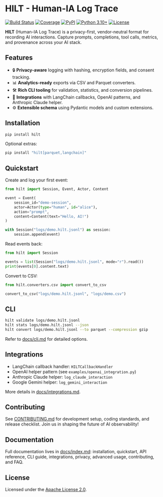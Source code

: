 # HILT - Human-IA Log Trace

[![Build Status](https://img.shields.io/github/actions/workflow/status/hilt-format/hilt-python/test.yml?branch=main)](https://github.com/hilt-format/hilt-python/actions)
[![Coverage](https://img.shields.io/codecov/c/github/hilt-format/hilt-python)](https://codecov.io/gh/hilt-format/hilt-python)
[![PyPI](https://img.shields.io/pypi/v/hilt)](https://pypi.org/project/hilt/)
[![Python 3.10+](https://img.shields.io/badge/python-3.10+-blue.svg)](https://www.python.org/downloads/)
[![License](https://img.shields.io/badge/license-Apache--2.0-blue.svg)](LICENSE)

**HILT** (Human-IA Log Trace) is a privacy-first, vendor-neutral format for recording AI interactions. Capture prompts, completions, tool calls, metrics, and provenance across your AI stack.

## Features

- 🔒 **Privacy-aware** logging with hashing, encryption fields, and consent tracking.
- 📊 **Analytics-ready** exports via CSV and Parquet converters.
- 🛠 **Rich CLI tooling** for validation, statistics, and conversion pipelines.
- 🔌 **Integrations** with LangChain callbacks, OpenAI patterns, and Anthropic Claude helper.
- ⚙️ **Extensible schema** using Pydantic models and custom extensions.

## Installation

```bash
pip install hilt
```

Optional extras:

```bash
pip install "hilt[parquet,langchain]"
```

## Quickstart

Create and log your first event:

```python
from hilt import Session, Event, Actor, Content

event = Event(
    session_id="demo-session",
    actor=Actor(type="human", id="alice"),
    action="prompt",
    content=Content(text="Hello, AI!")
)

with Session("logs/demo.hilt.jsonl") as session:
    session.append(event)
```

Read events back:

```python
from hilt import Session

events = list(Session("logs/demo.hilt.jsonl", mode="r").read())
print(events[0].content.text)
```

Convert to CSV:

```python
from hilt.converters.csv import convert_to_csv

convert_to_csv("logs/demo.hilt.jsonl", "logs/demo.csv")
```

## CLI

```bash
hilt validate logs/demo.hilt.jsonl
hilt stats logs/demo.hilt.jsonl --json
hilt convert logs/demo.hilt.jsonl --to parquet --compression gzip
```

Refer to [docs/cli.md](docs/cli.md) for detailed options.

## Integrations

- LangChain callback handler: `HILTCallbackHandler`
- OpenAI helper pattern (see `examples/openai_integration.py`)
- Anthropic Claude helper: `log_claude_interaction`
- Google Gemini helper: `log_gemini_interaction`

More details in [docs/integrations.md](docs/integrations.md).

## Contributing

See [CONTRIBUTING.md](CONTRIBUTING.md) for development setup, coding standards, and release checklist. Join us in shaping the future of AI observability!

## Documentation

Full documentation lives in [docs/index.md](docs/index.md): installation, quickstart, API reference, CLI guide, integrations, privacy, advanced usage, contributing, and FAQ.

## License

Licensed under the [Apache License 2.0](LICENSE).
